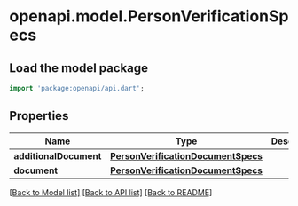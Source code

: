 # openapi.model.PersonVerificationSpecs

## Load the model package
```dart
import 'package:openapi/api.dart';
```

## Properties
Name | Type | Description | Notes
------------ | ------------- | ------------- | -------------
**additionalDocument** | [**PersonVerificationDocumentSpecs**](PersonVerificationDocumentSpecs.md) |  | [optional] 
**document** | [**PersonVerificationDocumentSpecs**](PersonVerificationDocumentSpecs.md) |  | [optional] 

[[Back to Model list]](../README.md#documentation-for-models) [[Back to API list]](../README.md#documentation-for-api-endpoints) [[Back to README]](../README.md)


